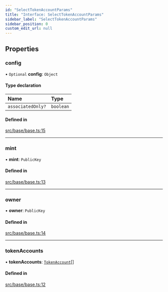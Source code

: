 ```yaml
---
id: "SelectTokenAccountParams"
title: "Interface: SelectTokenAccountParams"
sidebar_label: "SelectTokenAccountParams"
sidebar_position: 0
custom_edit_url: null
---
```


## Properties

### config

• `Optional` **config**: `Object`

#### Type declaration

| Name | Type |
| :------ | :------ |
| `associatedOnly?` | `boolean` |

#### Defined in

[src/base/base.ts:15](https://github.com/alpha-defi/raydium-sdk/blob/4217474/src/base/base.ts#L15)

___

### mint

• **mint**: `PublicKey`

#### Defined in

[src/base/base.ts:13](https://github.com/alpha-defi/raydium-sdk/blob/4217474/src/base/base.ts#L13)

___

### owner

• **owner**: `PublicKey`

#### Defined in

[src/base/base.ts:14](https://github.com/alpha-defi/raydium-sdk/blob/4217474/src/base/base.ts#L14)

___

### tokenAccounts

• **tokenAccounts**: [`TokenAccount`](TokenAccount.md)[]

#### Defined in

[src/base/base.ts:12](https://github.com/alpha-defi/raydium-sdk/blob/4217474/src/base/base.ts#L12)
